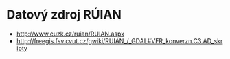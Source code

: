 # Datový zdroj RÚIAN

* http://www.cuzk.cz/ruian/RUIAN.aspx
* http://freegis.fsv.cvut.cz/gwiki/RUIAN_/_GDAL#VFR_konverzn.C3.AD_skripty

